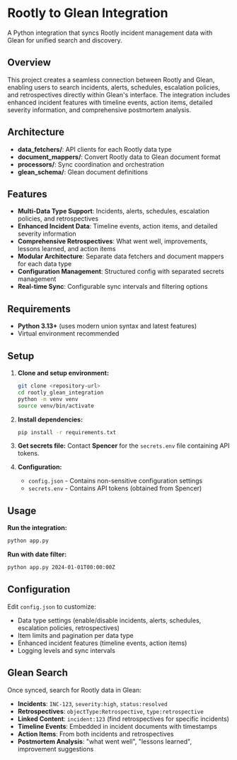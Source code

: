 # Rootly to Glean Integration

A Python integration that syncs Rootly incident management data with Glean for unified search and discovery.

## Overview

This project creates a seamless connection between Rootly and Glean, enabling users to search incidents, alerts, schedules, escalation policies, and retrospectives directly within Glean's interface. The integration includes enhanced incident features with timeline events, action items, detailed severity information, and comprehensive postmortem analysis.

## Architecture

- **data_fetchers/**: API clients for each Rootly data type
- **document_mappers/**: Convert Rootly data to Glean document format
- **processors/**: Sync coordination and orchestration
- **glean_schema/**: Glean document definitions

## Features

- **Multi-Data Type Support**: Incidents, alerts, schedules, escalation policies, and retrospectives
- **Enhanced Incident Data**: Timeline events, action items, and detailed severity information
- **Comprehensive Retrospectives**: What went well, improvements, lessons learned, and action items
- **Modular Architecture**: Separate data fetchers and document mappers for each data type
- **Configuration Management**: Structured config with separated secrets management
- **Real-time Sync**: Configurable sync intervals and filtering options

## Requirements

- **Python 3.13+** (uses modern union syntax and latest features)
- Virtual environment recommended

## Setup

1. **Clone and setup environment:**
   ```bash
   git clone <repository-url>
   cd rootly_glean_integration
   python -m venv venv
   source venv/bin/activate
   ```

2. **Install dependencies:**
   ```bash
   pip install -r requirements.txt
   ```

3. **Get secrets file:**
   Contact **Spencer** for the `secrets.env` file containing API tokens.

4. **Configuration:**
   - `config.json` - Contains non-sensitive configuration settings
   - `secrets.env` - Contains API tokens (obtained from Spencer)

## Usage

**Run the integration:**
```bash
python app.py
```

**Run with date filter:**
```bash
python app.py 2024-01-01T00:00:00Z
```

## Configuration

Edit `config.json` to customize:
- Data type settings (enable/disable incidents, alerts, schedules, escalation policies, retrospectives)
- Item limits and pagination per data type
- Enhanced incident features (timeline events, action items)
- Logging levels and sync intervals

## Glean Search

Once synced, search for Rootly data in Glean:
- **Incidents**: `INC-123`, `severity:high`, `status:resolved`
- **Retrospectives**: `objectType:Retrospective`, `type:retrospective`
- **Linked Content**: `incident:123` (find retrospectives for specific incidents)
- **Timeline Events**: Embedded in incident documents with timestamps
- **Action Items**: From both incidents and retrospectives
- **Postmortem Analysis**: "what went well", "lessons learned", improvement suggestions


